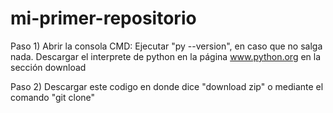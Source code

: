 # mi-primer-repositorio

Paso 1) Abrir la consola CMD: Ejecutar "py --version", en caso que no salga nada.
Descargar el interprete de python en la página www.python.org en la sección download

Paso 2) Descargar este codigo en donde dice "download zip" o mediante el comando "git clone"
